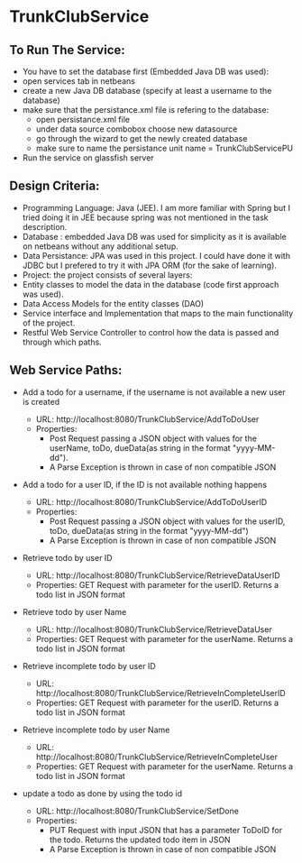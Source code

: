 # TrunkClubService

## To Run The Service:
*  You have to set the database first (Embedded Java DB was used):
  * open services tab in netbeans
  * create a new Java DB database (specify at least a username to the database)
* make sure that the persistance.xml file is refering to the database:
  * open persistance.xml file
  * under data source combobox choose new datasource
  * go through the wizard to get the newly created database
  * make sure to name the persistance unit name = TrunkClubServicePU
* Run the service on glassfish server


## Design Criteria:
 * Programming Language: Java (JEE). I am more familiar with Spring but I tried doing it in JEE because spring was not    mentioned in the task description.
 * Database : embedded Java DB was used for simplicity as it is available on netbeans without any additional setup.
 * Data Persistance: JPA was used in this project. I could have done it with JDBC but I prefered to try it with JPA ORM (for the sake of learning).
 * Project: 
 the project consists of several layers:
  * Entity classes to model the data in the database (code first approach was used).
  * Data Access Models for the entity classes (DAO)
  * Service interface and Implementation that maps to the main functionality of the project.
  * Restful Web Service Controller to control how the data is passed and through which paths.

## Web Service Paths:
* Add a todo for a username, if the username is not available a new user is created
  * URL:        http://localhost:8080/TrunkClubService/AddToDoUser
  * Properties: 
     * Post Request passing a JSON object with values for the userName, toDo, dueData(as string in the format "yyyy-MM-dd").
     * A Parse Exception is thrown in case of non compatible JSON

* Add a todo for a user ID, if the ID is not available nothing happens
  * URL:        http://localhost:8080/TrunkClubService/AddToDoUserID
  * Properties: 
     * Post Request passing a JSON object with values for the userID, toDo, dueData(as string in the format "yyyy-MM-dd")
     * A Parse Exception is thrown in case of non compatible JSON

* Retrieve todo by user ID 
  * URL:        http://localhost:8080/TrunkClubService/RetrieveDataUserID
  * Properties: GET Request with parameter for the userID. Returns a todo list in JSON format

* Retrieve todo by user Name 
  * URL:        http://localhost:8080/TrunkClubService/RetrieveDataUser
  * Properties: GET Request with parameter for the userName. Returns a todo list in JSON format

* Retrieve incomplete todo by user ID 
  * URL:        http://localhost:8080/TrunkClubService/RetrieveInCompleteUserID
  * Properties: GET Request with parameter for the userID. Returns a todo list in JSON format

* Retrieve incomplete todo by user Name 
  * URL:        http://localhost:8080/TrunkClubService/RetrieveInCompleteUser
  * Properties: GET Request with parameter for the userName. Returns a todo list in JSON format

* update a todo as done by using the todo id 
  * URL:        http://localhost:8080/TrunkClubService/SetDone
  * Properties: 
     * PUT Request with input JSON that has a parameter ToDoID for the todo. Returns the updated todo item in JSON 
     * A Parse Exception is thrown in case of non compatible JSON

